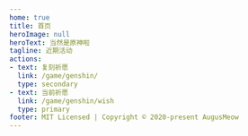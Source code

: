 ```yaml
---
home: true
title: 首页
heroImage: null
heroText: 当然是原神啦
tagline: 近期活动
actions:
- text: 复刻祈愿
  link: /game/genshin/
  type: secondary
- text: 当前祈愿
  link: /game/genshin/wish
  type: primary
footer: MIT Licensed | Copyright © 2020-present AugusMeow
---
```


<GenshinEvents />

<script setup lang="ts">
import GenshinEvents from "@GenshinEvents";
</script>
